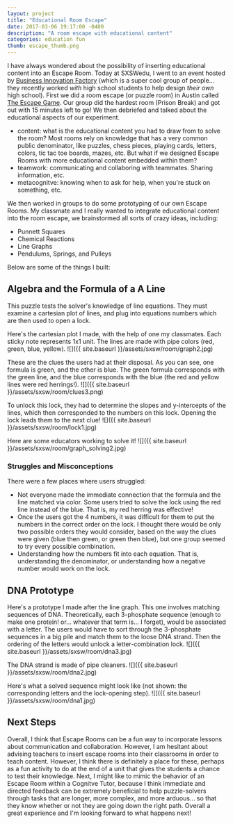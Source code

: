 ```yaml
---
layout: project
title: "Educational Room Escape"
date: 2017-03-06 19:17:00 -0400
description: "A room escape with educational content"
categories: education fun
thumb: escape_thumb.png
---
```


I have always wondered about the possibility of inserting educational content into an Escape Room. Today at SXSWedu, I went to an event hosted by [Business Innovation Factory](http://www.businessinnovationfactory.com/) (which is a super cool group of people... they recently worked *with* high school students to help design *their own* high school). First we did a room escape (or puzzle room) in Austin called [The Escape Game](http://theescapegameaustin.com/). Our group did the hardest room (Prison Break) and got out with 15 minutes left to go! We then debriefed and talked about the educational aspects of our experiment.
- content: what is the educational content you had to draw from to solve the room? Most rooms rely on knowledge that has a very common public denominator, like puzzles, chess pieces, playing cards, letters, colors, tic tac toe boards, mazes, etc. But what if we designed Escape Rooms with more educational content embedded within them?
- teamwork: communicating and collaboring with teammates. Sharing information, etc.
- metacognitve: knowing when to ask for help, when you're stuck on something, etc.



We then worked in groups to do some prototyping of our own Escape Rooms. My classmate and I really wanted to integrate educational content into the room escape, we brainstormed all sorts of crazy ideas, including:
- Punnett Squares
- Chemical Reactions
- Line Graphs
- Pendulums, Springs, and Pulleys



Below are some of the things I built:
## Algebra and the Formula of a A Line

This puzzle tests the solver's knowledge of line equations. They must examine a cartesian plot of lines, and plug into equations numbers which are then used to open a lock.

Here's the cartesian plot I made, with the help of one my classmates. Each sticky note represents 1x1 unit. The lines are made with pipe colors (red, green, blue, yellow).
![]({{ site.baseurl }}/assets/sxsw/room/graph2.jpg)

These are the clues the users had at their disposal. As you can see,  one formula is green, and the other is blue. The green formula corresponds with the green line, and the blue corresponds with the blue (the red and yellow lines were red herrings!).
![]({{ site.baseurl }}/assets/sxsw/room/clues3.png)


To unlock this lock, they had to determine the slopes and y-intercepts of the lines, which then corresponded to the numbers on this lock. Opening the lock leads them to the next clue!
![]({{ site.baseurl }}/assets/sxsw/room/lock1.jpg)

Here are some educators working to solve it!
![]({{ site.baseurl }}/assets/sxsw/room/graph_solving2.jpg)

### Struggles and Misconceptions
There were a few places where users struggled:
- Not everyone made the immediate connection that the formula and the line matched via color. Some users tried to solve the lock using the red line instead of the blue. That is, my red herring was effective!
- Once the users got the 4 numbers, it was difficult for them to put the numbers in the correct order on the lock. I thought there would be only two possible orders they would consider, based on the way the clues were given (blue then green, or green then blue), but one group seemed to try every possible combination.
- Understanding how the numbers fit into each equation. That is, understanding the denominator, or understanding how a negative number would work on the lock.


## DNA Prototype
Here's a prototype I made after the line graph. This one involves matching sequences of DNA. Theoretically, each 3-phosphate sequence (enough to make one protein! or... whatever that term is... I forget), would be associated with a letter. The users would have to sort through the 3-phosphate sequences in a big pile and match them to the loose DNA strand. Then the ordering of the letters would unlock a letter-combination lock.
![]({{ site.baseurl }}/assets/sxsw/room/dna3.jpg)

The DNA strand is made of pipe cleaners.
![]({{ site.baseurl }}/assets/sxsw/room/dna2.jpg)

Here's what a solved sequence might look like (not shown: the corresponding letters and the lock-opening step).
![]({{ site.baseurl }}/assets/sxsw/room/dna1.jpg)


## Next Steps
Overall, I think that Escape Rooms can be a fun way to incorporate lessons about communication and collaboration. However, I am hesitant about advising teachers to insert escape rooms into their classrooms in order to teach content. However, I think there is definitely a place for these, perhaps as a fun activity to do at the end of a unit that gives the students a chance to test their knowledge. Next, I might like to mimic the behavior of an Escape Room within a Cognitve Tutor, because I think immediate and directed feedback can be extremely beneficial to help puzzle-solvers through tasks that are longer, more complex, and more arduous... so that they know whether or not they are going down the right path. Overall a great experience and I'm looking forward to what happens next!
